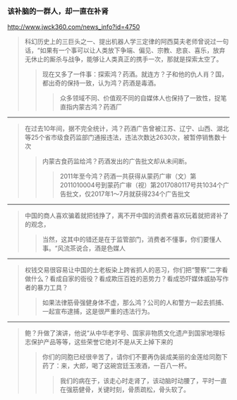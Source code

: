 ### 该补脑的一群人，却一直在补肾
http://www.jwck360.com/news_info?id=4750
>科幻历史上的三巨头之一、提出机器人学三定律的阿西莫夫老师曾说过一句话，“如果有一个事可以让人类放下争端、偏见、宗教、悲哀、喜乐，放弃无休止的厮杀与战争，能够让人类真正的携手一次，那就是探索太空了。
>>现在又多了一件事：探索鸿？药酒。就连方？子和他的仇人肖？国，都出奇的保持一致，认为鸿？药酒是毒酒。
>>>众多领域不同、价值观不同的自媒体人也保持了一致性，捉笔直指内蒙古鸿？药酒厂
---
>在过去10年间，据不完全统计，鸿？药酒广告曾被江苏、辽宁、山西、湖北等25个省市级食药监部门通报违法，违法次数达2630次，被暂停销售数十次
>>内蒙古食药监给鸿？药酒发出的广告批文却从未间断。
>>>2011年至今鸿？药酒一共获得从蒙药广审（文）第2011010004号到蒙药广审（视）第2017080117号共1034个广告批文，仅2017年1～7月就获得234个广告批文
---
>中国的商人喜欢骗着就把钱挣了，离不开中国的消费者喜欢玩着就把肾补了的观念，
>>当然，这其中的错还是在于监管部门，消费者不懂事，你们要懂人事。“风流茶说合，酒是色媒人
---
>权钱交易很容易让中国的土老板染上跨省抓人的恶习，你们把“警察”二字看做什么？看成自家的衙役？看成欺压百姓的恶势力？看成恐吓媒体威胁写作者的暴力工具？
>>如果法律筋骨强健身体不虚，那么鸿？公司的人和警方一起去抓捕、一起宣布逮捕，这是很严重的违法行为。
---
>鲍？升做了演讲，他说“从中华老字号、国家非物质文化遗产到国家地理标志保护产品等等，这些荣誉它绝对不是从天上掉下来的
>>你们的同胞已经很辛苦了，请你们不要再伪装成美丽的金莲给同胞下药了：来，大郎，喝了这碗宫廷玉液酒，一百八一杯。
>>>我们的病在于，该走心时走肾了，该动脑时动腰了，平时一直在强筋健骨，关键时刻，骨质疏松，骨头软了。